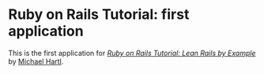 # Ruby on Rails Tutorial: first application

This is the first application for
[*Ruby on Rails Tutorial: Lean Rails by Example*](http://railstutorial.org)
by [Michael Hartl](http://michaelhartl.com).
